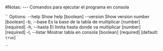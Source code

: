 #Notas:
--- Comandos para ejecutar el programa en consola

``
Options:                                                                                                                      --help     Show help                                             [boolean]                                              --version  Show version number                                   [boolean]                                          -b, --base      Es la base de la tabla de multiplicar      [number] [required]                                          -h, --hasta     El limita hasta donde va multiplicar       [number] [required]                                          -l, --listar    Mostrar tabla en consola [boolean] [required] [default: `true`]   `

``